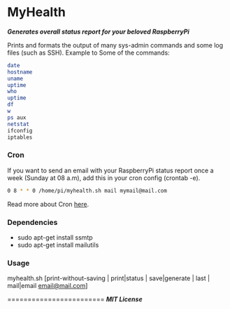# MyHealth
***Generates overall status report for your beloved RaspberryPi***

Prints and formats the output of many sys-admin commands and some log files (such as SSH). Example to Some of the commands:

```sh
date
hostname
uname
uptime
who
uptime
df
w
ps aux
netstat
ifconfig
iptables
```

### Cron
If you want to send an email with your RaspberryPi status report once a week (Sunday at 08 a.m), add this in your cron config (crontab -e).

```sh
0 8 * * 0 /home/pi/myhealth.sh mail mymail@mail.com
```

Read more about Cron [here][df1].


### Dependencies
- sudo apt-get install ssmtp
- sudo apt-get install mailutils

### Usage
myhealth.sh [print-without-saving | print|status | save|generate | last | mail|email <email@mail.com>]





[df1]: <https://www.raspberrypi.org/documentation/linux/usage/cron.md>

========================
***MIT License***